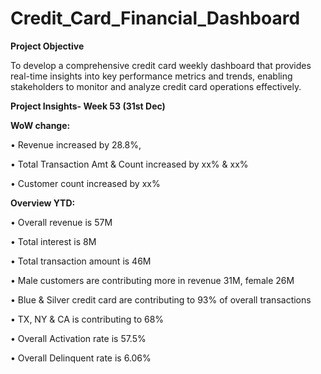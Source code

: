 # Credit_Card_Financial_Dashboard

**Project Objective**

 To develop a comprehensive credit card weekly dashboard that provides real-time insights into key performance metrics and trends, enabling stakeholders to monitor and analyze credit card operations effectively.

****Project Insights- Week 53 (31st Dec)****

 **WoW change:** 
 
• Revenue increased by 28.8%, 

• Total Transaction Amt & Count increased by xx% & xx%

 • Customer count increased by xx%
 
**Overview YTD:**

 • Overall revenue is 57M
 
 • Total interest is 8M
 
 • Total transaction amount is 46M
 
 • Male customers are contributing more in revenue 31M, female 26M
 
 • Blue & Silver credit card are contributing to 93% of overall transactions
 
 • TX, NY & CA is contributing to 68%
 
 • Overall Activation rate is 57.5%
 
 • Overall Delinquent rate is 6.06%
